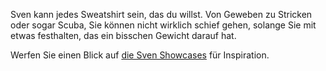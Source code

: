 Sven kann jedes Sweatshirt sein, das du willst. Von Geweben zu Stricken oder sogar Scuba, Sie können nicht wirklich schief gehen, solange Sie mit etwas festhalten, das ein bisschen Gewicht darauf hat.

Werfen Sie einen Blick auf [die Sven Showcases](/showcase/pattern/sven) für Inspiration.
